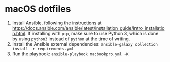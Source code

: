 # macOS dotfiles

1. Install Ansible, following the instructions at https://docs.ansible.com/ansible/latest/installation_guide/intro_installation.html. If installing with `pip`, make sure to use Python 3, which is done by using `python3` instead of `python` at the time of writing.
1. Install the Ansible external dependencies: `ansible-galaxy collection install -r requirements.yml`
1. Run the playbook: `ansible-playbook macbookpro.yml -K`

